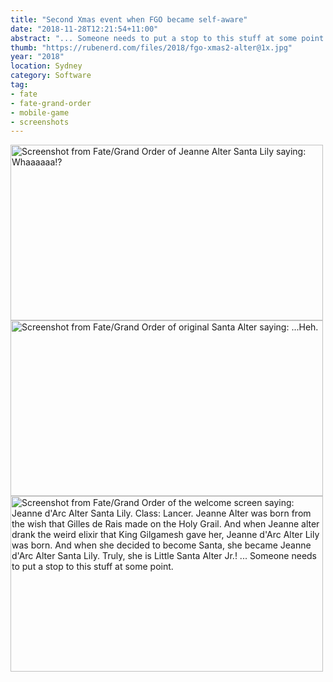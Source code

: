 ```yaml
---
title: "Second Xmas event when FGO became self-aware"
date: "2018-11-28T12:21:54+11:00"
abstract: "... Someone needs to put a stop to this stuff at some point."
thumb: "https://rubenerd.com/files/2018/fgo-xmas2-alter@1x.jpg"
year: "2018"
location: Sydney
category: Software
tag:
- fate
- fate-grand-order
- mobile-game
- screenshots
---
```

<p><img src="https://rubenerd.com/files/2018/fgo-xmas2-jeanne@1x.jpg" srcset="https://rubenerd.com/files/2018/fgo-xmas2-jeanne@1x.jpg 1x, https://rubenerd.com/files/2018/fgo-xmas2-jeanne@2x.jpg 2x" alt="Screenshot from Fate/Grand Order of Jeanne Alter Santa Lily saying: Whaaaaaa!?" style="width:500px; height:281px;" /><br /><img src="https://rubenerd.com/files/2018/fgo-xmas2-alter@1x.jpg" srcset="https://rubenerd.com/files/2018/fgo-xmas2-alter@1x.jpg 1x, https://rubenerd.com/files/2018/fgo-xmas2-alter@2x.jpg 2x" alt="Screenshot from Fate/Grand Order of original Santa Alter saying: ...Heh." style="width:500px; height:281px;" /><br /><img src="https://rubenerd.com/files/2018/fgo-xmas2-desc@1x.jpg" srcset="https://rubenerd.com/files/2018/fgo-xmas2-desc@1x.jpg 1x, https://rubenerd.com/files/2018/fgo-xmas2-desc@2x.jpg 2x" alt="Screenshot from Fate/Grand Order of the welcome screen saying: Jeanne d'Arc Alter Santa Lily. Class: Lancer. Jeanne Alter was born from the wish that Gilles de Rais made on the Holy Grail. And when Jeanne alter drank the weird elixir that King Gilgamesh gave her, Jeanne d'Arc Alter Lily was born. And when she decided to become Santa, she became Jeanne d'Arc Alter Santa Lily. Truly, she is Little Santa Alter Jr.! ... Someone needs to put a stop to this stuff at some point." style="width:500px; height:281px;" /></p>

